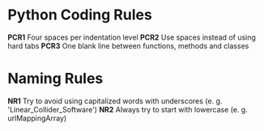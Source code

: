 Python Coding Rules
=====
**PCR1** Four spaces per indentation level
**PCR2** Use spaces instead of using hard tabs
**PCR3** One blank line between functions, methods and classes

Naming Rules
=====
**NR1** Try to avoid using capitalized words with underscores (e. g. 'Linear_Collider_Software')
**NR2** Always try to start with lowercase (e. g. urlMappingArray)
